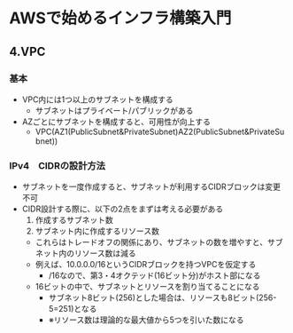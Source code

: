 # AWSで始めるインフラ構築入門

## 4.VPC

### 基本

- VPC内には1つ以上のサブネットを構成する
  - サブネットはプライベート/パブリックがある
- AZごとにサブネットを構成すると、可用性が向上する
  - VPC(AZ1(PublicSubnet&PrivateSubnet)AZ2(PublicSubnet&PrivateSubnet))

### IPv4　CIDRの設計方法

- サブネットを一度作成すると、サブネットが利用するCIDRブロックは変更不可
- CIDR設計する際に、以下の2点をまずは考える必要がある
  1. 作成するサブネット数
  2. サブネット内に作成するリソース数
  - これらはトレードオフの関係にあり、サブネットの数を増やすと、サブネット内のリソース数は減る
  - 例えば、10.0.0.0/16というCIDRブロックを持つVPCを仮定する
    - /16なので、第3・4オクテッド(16ビット分)がホスト部になる
  - 16ビットの中で、サブネットとリソースを割り当てることになる
    - サブネット8ビット(256)とした場合は、リソースも8ビット(256-5=251)となる
    - ※リソース数は理論的な最大値から5つを引いた数になる